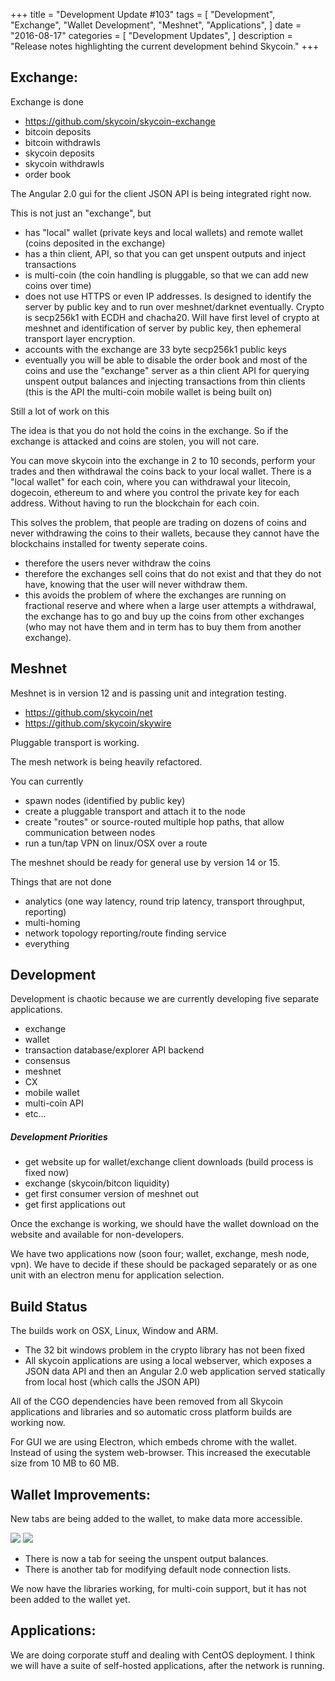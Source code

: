 +++
title = "Development Update #103"
tags = [
    "Development",
    "Exchange",
    "Wallet Development",
    "Meshnet",
    "Applications",
]
date = "2016-08-17"
categories = [
    "Development Updates",
]
description = "Release notes highlighting the current development behind Skycoin."
+++

## Exchange:

Exchange is done
- https://github.com/skycoin/skycoin-exchange
- bitcoin deposits
- bitcoin withdrawls
- skycoin deposits
- skycoin withdrawls
- order book

The Angular 2.0 gui for the client JSON API is being integrated right now.

This is not just an "exchange", but
- has "local" wallet (private keys and local wallets) and remote wallet (coins deposited in the exchange)
- has a thin client, API, so that you can get unspent outputs and inject transactions
- is multi-coin (the coin handling is pluggable, so that we can add new coins over time)
- does not use HTTPS or even IP addresses. Is designed to identify the server by public key and to run over meshnet/darknet eventually. Crypto is secp256k1 with ECDH and chacha20. Will have first level of crypto at meshnet and identification of server by public key, then ephemeral transport layer encryption.
- accounts with the exchange are 33 byte secp256k1 public keys
- eventually you will be able to disable the order book and most of the coins and use the "exchange" server as a thin client API for querying unspent output balances and injecting transactions from thin clients (this is the API the multi-coin mobile wallet is being built on)

Still a lot of work on this

The idea is that you do not hold the coins in the exchange. So if the exchange is attacked and coins are stolen, you will not care.

You can move skycoin into the exchange in 2 to 10 seconds, perform your trades and then withdrawal the coins back to your local wallet. There is a "local wallet" for each coin, where you can withdrawal your litecoin, dogecoin, ethereum to and where you control the private key for each address. Without having to run the blockchain for each coin.

This solves the problem, that people are trading on dozens of coins and never withdrawing the coins to their wallets, because they cannot have the blockchains installed for twenty seperate coins.
- therefore the users never withdraw the coins
- therefore the exchanges sell coins that do not exist and that they do not have, knowing that the user will never withdraw them.
- this avoids the problem of where the exchanges are running on fractional reserve and where when a large user attempts a withdrawal, the exchange has to go and buy up the coins from other exchanges (who may not have them and in term has to buy them from another exchange).

## Meshnet

Meshnet is in version 12 and is passing unit and integration testing.
- https://github.com/skycoin/net
- https://github.com/skycoin/skywire

Pluggable transport is working.

The mesh network is being heavily refactored.

You can currently
- spawn nodes (identified by public key)
- create a pluggable transport and attach it to the node
- create "routes" or source-routed multiple hop paths, that allow communication between nodes
- run a tun/tap VPN on linux/OSX over a route

The meshnet should be ready for general use by version 14 or 15.

Things that are not done
- analytics (one way latency, round trip latency, transport throughput, reporting)
- multi-homing
- network topology reporting/route finding service
- everything

## Development

Development is chaotic because we are currently developing five separate applications.
- exchange
- wallet
- transaction database/explorer API backend
- consensus
- meshnet
- CX
- mobile wallet
- multi-coin API
- etc...

##### Development Priorities
- get website up for wallet/exchange client downloads (build process is fixed now)
- exchange (skycoin/bitcon liquidity)
- get first consumer version of meshnet out
- get first applications out

Once the exchange is working, we should have the wallet download on the website and available for non-developers.

We have two applications now (soon four; wallet, exchange, mesh node, vpn). We have to decide if these should be packaged separately or as one unit with an electron menu for application selection.

## Build Status

The builds work on OSX, Linux, Window and ARM.
- The 32 bit windows problem in the crypto library has not been fixed
- All skycoin applications are using a local webserver, which exposes a JSON data API and then an Angular 2.0 web application served statically from local host (which calls the JSON API)

All of the CGO dependencies have been removed from all Skycoin applications and libraries and so automatic cross platform builds are working now.

For GUI we are using Electron, which embeds chrome with the wallet. Instead of using the system web-browser. This increased the executable size from 10 MB to 60 MB.

## Wallet Improvements:

New tabs are being added to the wallet, to make data more accessible.

![](http://i.imgur.com/OTfA1jP.png)
![](http://i.imgur.com/hxUOps7.png)

- There is now a tab for seeing the unspent output balances.
- There is another tab for modifying default node connection lists.

We now have the libraries working, for multi-coin support, but it has not been added to the wallet yet.

## Applications:

We are doing corporate stuff and dealing with CentOS deployment. I think we will have a suite of self-hosted applications, after the network is running.
